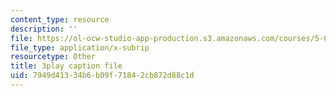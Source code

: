 ```yaml
---
content_type: resource
description: ''
file: https://ol-ocw-studio-app-production.s3.amazonaws.com/courses/5-07sc-biological-chemistry-i-fall-2013/7949d41334b6b09f71842cb872d88c1d_tFEBiKPv1e8.srt
file_type: application/x-subrip
resourcetype: Other
title: 3play caption file
uid: 7949d413-34b6-b09f-7184-2cb872d88c1d
---
```

